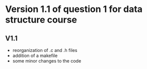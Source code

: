 # Version 1.1 of question 1 for data structure course

## V1.1
- reorganization of .c and .h files
- addition of a makefile 
- some minor changes to the code